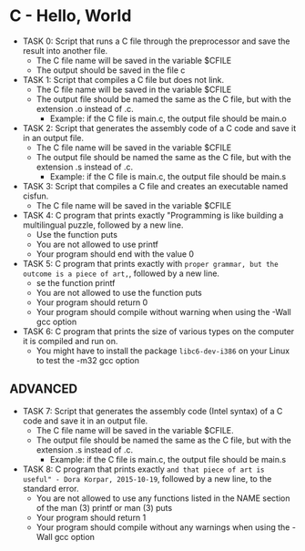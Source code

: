 # C - Hello, World

+ TASK 0: Script that runs a C file through the preprocessor and save the result into another file.
	+ The C file name will be saved in the variable $CFILE
	+ The output should be saved in the file c
+ TASK 1: Script that compiles a C file but does not link.
	+ The C file name will be saved in the variable $CFILE
	+ The output file should be named the same as the C file, but with the extension .o instead of .c.
		+ Example: if the C file is main.c, the output file should be main.o
+ TASK 2: Script that generates the assembly code of a C code and save it in an output file.
	+ The C file name will be saved in the variable $CFILE
	+ The output file should be named the same as the C file, but with the extension .s instead of .c.
		+ Example: if the C file is main.c, the output file should be main.s
+ TASK 3: Script that compiles a C file and creates an executable named cisfun.
	+ The C file name will be saved in the variable $CFILE
+ TASK 4: C program that prints exactly "Programming is like building a multilingual puzzle, followed by a new line.
	+ Use the function puts
	+ You are not allowed to use printf
	+ Your program should end with the value 0
+ TASK 5: C program that prints exactly with ```proper grammar, but the outcome is a piece of art,```, followed by a new line.
	+ se the function printf
	+ You are not allowed to use the function puts
	+ Your program should return 0
	+ Your program should compile without warning when using the -Wall gcc option
+ TASK 6: C program that prints the size of various types on the computer it is compiled and run on.
	+ You might have to install the package ```libc6-dev-i386``` on your Linux to test the -m32 gcc option

## ADVANCED
+ TASK 7: Script that generates the assembly code (Intel syntax) of a C code and save it in an output file.
	+ The C file name will be saved in the variable $CFILE.
	+ The output file should be named the same as the C file, but with the extension .s instead of .c.
		+ Example: if the C file is main.c, the output file should be main.s
+ TASK 8: C program that prints exactly ```and that piece of art is useful" - Dora Korpar, 2015-10-19```, followed by a new line, to the standard error.
	+ You are not allowed to use any functions listed in the NAME section of the man (3) printf or man (3) puts
	+ Your program should return 1
	+ Your program should compile without any warnings when using the -Wall gcc option
